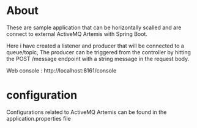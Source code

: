 # About

These are sample application that can be horizontally scalled and are connect to external ActiveMQ Artemis with Spring Boot.

Here i have created a listener and producer that will be connected to a queue/topic, The producer can be triggered from the controller by hitting the POST /message endpoint with a string message in the request body.

Web console : http://localhost:8161/console

# configuration

Configurations related to ActiveMQ Artemis can be found in the application.properties file
